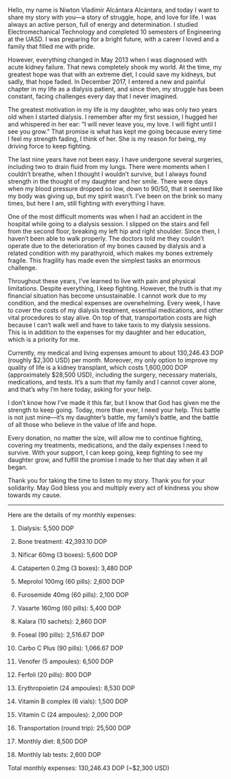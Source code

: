 Hello, my name is Niwton Vladimir Alcántara Alcántara, and today I want to share my story with you—a story of struggle, hope, and love for life. I was always an active person, full of energy and determination. I studied Electromechanical Technology and completed 10 semesters of Engineering at the UASD. I was preparing for a bright future, with a career I loved and a family that filled me with pride.


However, everything changed in May 2013 when I was diagnosed with acute kidney failure. That news completely shook my world. At the time, my greatest hope was that with an extreme diet, I could save my kidneys, but sadly, that hope faded. In December 2017, I entered a new and painful chapter in my life as a dialysis patient, and since then, my struggle has been constant, facing challenges every day that I never imagined.


The greatest motivation in my life is my daughter, who was only two years old when I started dialysis. I remember after my first session, I hugged her and whispered in her ear: “I will never leave you, my love. I will fight until I see you grow.” That promise is what has kept me going because every time I feel my strength fading, I think of her. She is my reason for being, my driving force to keep fighting.


The last nine years have not been easy. I have undergone several surgeries, including two to drain fluid from my lungs. There were moments when I couldn’t breathe, when I thought I wouldn’t survive, but I always found strength in the thought of my daughter and her smile. There were days when my blood pressure dropped so low, down to 90/50, that it seemed like my body was giving up, but my spirit wasn’t. I’ve been on the brink so many times, but here I am, still fighting with everything I have.


One of the most difficult moments was when I had an accident in the hospital while going to a dialysis session. I slipped on the stairs and fell from the second floor, breaking my left hip and right shoulder. Since then, I haven’t been able to walk properly. The doctors told me they couldn’t operate due to the deterioration of my bones caused by dialysis and a related condition with my parathyroid, which makes my bones extremely fragile. This fragility has made even the simplest tasks an enormous challenge.


Throughout these years, I’ve learned to live with pain and physical limitations. Despite everything, I keep fighting. However, the truth is that my financial situation has become unsustainable. I cannot work due to my condition, and the medical expenses are overwhelming. Every week, I have to cover the costs of my dialysis treatment, essential medications, and other vital procedures to stay alive. On top of that, transportation costs are high because I can’t walk well and have to take taxis to my dialysis sessions. This is in addition to the expenses for my daughter and her education, which is a priority for me.


Currently, my medical and living expenses amount to about 130,246.43 DOP (roughly $2,300 USD) per month. Moreover, my only option to improve my quality of life is a kidney transplant, which costs 1,600,000 DOP (approximately $28,500 USD), including the surgery, necessary materials, medications, and tests. It’s a sum that my family and I cannot cover alone, and that’s why I’m here today, asking for your help.


I don’t know how I’ve made it this far, but I know that God has given me the strength to keep going. Today, more than ever, I need your help. This battle is not just mine—it’s my daughter’s battle, my family’s battle, and the battle of all those who believe in the value of life and hope.


Every donation, no matter the size, will allow me to continue fighting, covering my treatments, medications, and the daily expenses I need to survive. With your support, I can keep going, keep fighting to see my daughter grow, and fulfill the promise I made to her that day when it all began.


Thank you for taking the time to listen to my story. Thank you for your solidarity. May God bless you and multiply every act of kindness you show towards my cause.



---


Here are the details of my monthly expenses:


1. Dialysis: 5,500 DOP



2. Bone treatment: 42,393.10 DOP



3. Nificar 60mg (3 boxes): 5,600 DOP



4. Cataperten 0.2mg (3 boxes): 3,480 DOP



5. Meprolol 100mg (60 pills): 2,600 DOP



6. Furosemide 40mg (60 pills): 2,100 DOP



7. Vasarte 160mg (60 pills): 5,400 DOP



8. Kalara (10 sachets): 2,860 DOP



9. Foseal (90 pills): 2,516.67 DOP



10. Carbo C Plus (90 pills): 1,066.67 DOP



11. Venofer (5 ampoules): 6,500 DOP



12. Ferfoli (20 pills): 800 DOP



13. Erythropoietin (24 ampoules): 8,530 DOP



14. Vitamin B complex (6 vials): 1,500 DOP



15. Vitamin C (24 ampoules): 2,000 DOP



16. Transportation (round trip): 25,500 DOP



17. Monthly diet: 8,500 DOP



18. Monthly lab tests: 2,600 DOP




Total monthly expenses: 130,246.43 DOP (~$2,300 USD)
